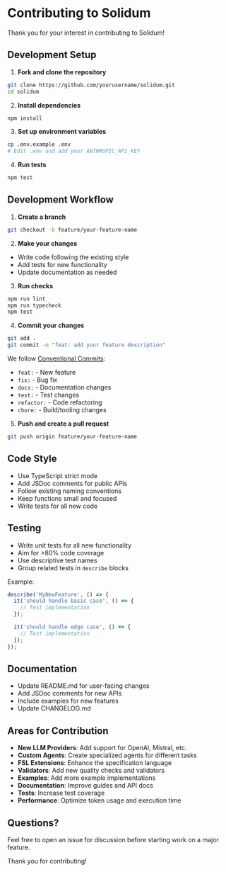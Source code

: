 # Contributing to Solidum

Thank you for your interest in contributing to Solidum!

## Development Setup

1. **Fork and clone the repository**

```bash
git clone https://github.com/yourusername/solidum.git
cd solidum
```

2. **Install dependencies**

```bash
npm install
```

3. **Set up environment variables**

```bash
cp .env.example .env
# Edit .env and add your ANTHROPIC_API_KEY
```

4. **Run tests**

```bash
npm test
```

## Development Workflow

1. **Create a branch**

```bash
git checkout -b feature/your-feature-name
```

2. **Make your changes**

- Write code following the existing style
- Add tests for new functionality
- Update documentation as needed

3. **Run checks**

```bash
npm run lint
npm run typecheck
npm test
```

4. **Commit your changes**

```bash
git add .
git commit -m "feat: add your feature description"
```

We follow [Conventional Commits](https://www.conventionalcommits.org/):

- `feat:` - New feature
- `fix:` - Bug fix
- `docs:` - Documentation changes
- `test:` - Test changes
- `refactor:` - Code refactoring
- `chore:` - Build/tooling changes

5. **Push and create a pull request**

```bash
git push origin feature/your-feature-name
```

## Code Style

- Use TypeScript strict mode
- Add JSDoc comments for public APIs
- Follow existing naming conventions
- Keep functions small and focused
- Write tests for all new code

## Testing

- Write unit tests for all new functionality
- Aim for >80% code coverage
- Use descriptive test names
- Group related tests in `describe` blocks

Example:

```typescript
describe('MyNewFeature', () => {
  it('should handle basic case', () => {
    // Test implementation
  });

  it('should handle edge case', () => {
    // Test implementation
  });
});
```

## Documentation

- Update README.md for user-facing changes
- Add JSDoc comments for new APIs
- Include examples for new features
- Update CHANGELOG.md

## Areas for Contribution

- **New LLM Providers**: Add support for OpenAI, Mistral, etc.
- **Custom Agents**: Create specialized agents for different tasks
- **FSL Extensions**: Enhance the specification language
- **Validators**: Add new quality checks and validators
- **Examples**: Add more example implementations
- **Documentation**: Improve guides and API docs
- **Tests**: Increase test coverage
- **Performance**: Optimize token usage and execution time

## Questions?

Feel free to open an issue for discussion before starting work on a major feature.

Thank you for contributing!
